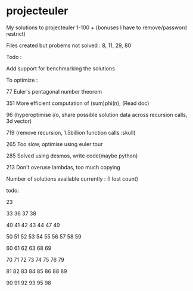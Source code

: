 # projecteuler

My solutions to projecteuler 1-100 + (bonuses I have to remove/password restrict)

Files created but probems not solved : 8, 11, 29, 80

Todo :

Add support for benchmarking the solutions

To optimize :

77
Euler's pentagonal number theorem

351
More efficient computation of (sum)phi(n), (Read doc)

96
(hyperoptimise i/o, share possible solution data across recursion calls, 3d vector)

719
(remove recursion, 1.5billion function calls :skull)

265
Too slow, optimise using euler tour

285
Solved using desmos, write code(maybe python)

213 
Don't overuse lambdas, too much copying

Number of solutions available currently : (I lost count)

todo:

23

33
36
37
38

40
41
42
43
44
47
49

50
51
52
53
54
55
56
57
58
59

60
61
62
63
68
69

70
71
72
73
74
75
76
79

81
82
83
84
85
86
88
89

90
91
92
93
95
98
